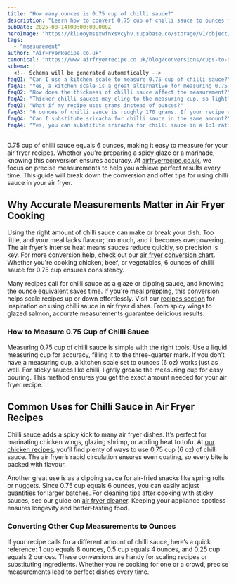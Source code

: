 ```yaml
---
title: "How many ounces is 0.75 cup of chilli sauce?"
description: "Learn how to convert 0.75 cup of chilli sauce to ounces for perfect air fryer recipes. Get accurate measurements in seconds!"
pubDate: 2025-08-14T00:00:00.000Z
heroImage: "https://klueoymssxwfnxsvcyhv.supabase.co/storage/v1/object/public/Shmucket/how-many-ounces-is-0-75-cup-of-chilli-sauce.webp"
tags:
  - "measurement"
author: "AirFryerRecipe.co.uk"
canonical: "https://www.airfryerrecipe.co.uk/blog/conversions/cups-to-ounces/how-many-ounces-is-0-75-cup-of-chilli-sauce"
schema: |
  <!-- Schema will be generated automatically -->
faqQ1: "Can I use a kitchen scale to measure 0.75 cup of chilli sauce?"
faqA1: "Yes, a kitchen scale is a great alternative for measuring 0.75 cup of chilli sauce. Simply set it to ounces and measure out 6 oz, which is the equivalent. This method is especially useful for sticky sauces that can be tricky to pour."
faqQ2: "How does the thickness of chilli sauce affect the measurement?"
faqA2: "Thicker chilli sauces may cling to the measuring cup, so lightly greasing it helps. For the most accurate 0.75 cup (6 oz) measurement, use a spatula to scrape out every bit. Alternatively, weigh it on a scale to avoid discrepancies."
faqQ3: "What if my recipe uses grams instead of ounces?"
faqA3: "6 ounces of chilli sauce is roughly 170 grams. If your recipe uses metric measurements, this conversion ensures accuracy. Always double-check with a reliable conversion tool or chart for precision."
faqQ4: "Can I substitute sriracha for chilli sauce in the same amount?"
faqA4: "Yes, you can substitute sriracha for chilli sauce in a 1:1 ratio, but adjust for heat preference. Both sauces have similar consistencies, so 0.75 cup (6 oz) of sriracha will work fine. Taste as you go to balance flavours."
---
```

<p>0.75 cup of chilli sauce equals 6 ounces, making it easy to measure for your air fryer recipes. Whether you're preparing a spicy glaze or a marinade, knowing this conversion ensures accuracy. At <a href=https://www.airfryerrecipe.co.uk>airfryerrecipe.co.uk</a>, we focus on precise measurements to help you achieve perfect results every time. This guide will break down the conversion and offer tips for using chilli sauce in your air fryer.</p>  

<h2>Why Accurate Measurements Matter in Air Fryer Cooking</h2>  
<p>Using the right amount of chilli sauce can make or break your dish. Too little, and your meal lacks flavour; too much, and it becomes overpowering. The air fryer’s intense heat means sauces reduce quickly, so precision is key. For more conversion help, check out our <a href=https://www.airfryerrecipe.co.uk/air-fryer-conversion-chart>air fryer conversion chart</a>. Whether you're cooking chicken, beef, or vegetables, 6 ounces of chilli sauce for 0.75 cup ensures consistency.</p>  

<p>Many recipes call for chilli sauce as a glaze or dipping sauce, and knowing the ounce equivalent saves time. If you're meal prepping, this conversion helps scale recipes up or down effortlessly. Visit our <a href=https://www.airfryerrecipe.co.uk/recipes>recipes section</a> for inspiration on using chilli sauce in air fryer dishes. From spicy wings to glazed salmon, accurate measurements guarantee delicious results.</p>  

<h3>How to Measure 0.75 Cup of Chilli Sauce</h3>  
<p>Measuring 0.75 cup of chilli sauce is simple with the right tools. Use a liquid measuring cup for accuracy, filling it to the three-quarter mark. If you don’t have a measuring cup, a kitchen scale set to ounces (6 oz) works just as well. For sticky sauces like chilli, lightly grease the measuring cup for easy pouring. This method ensures you get the exact amount needed for your air fryer recipe.</p>  

<h2>Common Uses for Chilli Sauce in Air Fryer Recipes</h2>  
<p>Chilli sauce adds a spicy kick to many air fryer dishes. It’s perfect for marinating chicken wings, glazing shrimp, or adding heat to tofu. At <a href=https://www.airfryerrecipe.co.uk/recipe-category/chicken>our chicken recipes</a>, you’ll find plenty of ways to use 0.75 cup (6 oz) of chilli sauce. The air fryer’s rapid circulation ensures even coating, so every bite is packed with flavour.</p>  

<p>Another great use is as a dipping sauce for air-fried snacks like spring rolls or nuggets. Since 0.75 cup equals 6 ounces, you can easily adjust quantities for larger batches. For cleaning tips after cooking with sticky sauces, see our guide on <a href=https://www.airfryerrecipe.co.uk/air-fryer-cleaner>air fryer cleaner</a>. Keeping your appliance spotless ensures longevity and better-tasting food.</p>  

<h3>Converting Other Cup Measurements to Ounces</h3>  
<p>If your recipe calls for a different amount of chilli sauce, here’s a quick reference: 1 cup equals 8 ounces, 0.5 cup equals 4 ounces, and 0.25 cup equals 2 ounces. These conversions are handy for scaling recipes or substituting ingredients. Whether you're cooking for one or a crowd, precise measurements lead to perfect dishes every time.</p>
